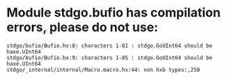 # Module stdgo.bufio has compilation errors, please do not use:
```
stdgo/bufio/Bufio.hx:8: characters 1-81 : stdgo.GoUInt64 should be haxe.UInt64
stdgo/bufio/Bufio.hx:9: characters 1-85 : stdgo.GoUInt64 should be haxe.UInt64
stdgo/_internal/internal/Macro.macro.hx:44: non hxb types:,250

```

